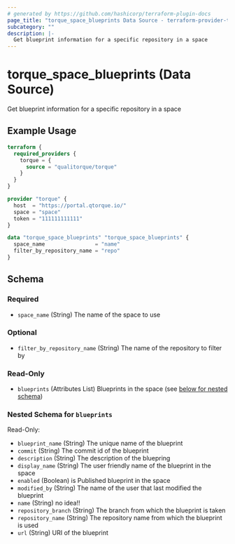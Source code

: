 ```yaml
---
# generated by https://github.com/hashicorp/terraform-plugin-docs
page_title: "torque_space_blueprints Data Source - terraform-provider-torque"
subcategory: ""
description: |-
  Get blueprint information for a specific repository in a space
---
```


# torque_space_blueprints (Data Source)

Get blueprint information for a specific repository in a space

## Example Usage

```terraform
terraform {
  required_providers {
    torque = {
      source = "qualitorque/torque"
    }
  }
}

provider "torque" {
  host  = "https://portal.qtorque.io/"
  space = "space"
  token = "111111111111"
}

data "torque_space_blueprints" "torque_space_blueprints" {
  space_name                = "name"
  filter_by_repository_name = "repo"
}
```

<!-- schema generated by tfplugindocs -->
## Schema

### Required

- `space_name` (String) The name of the space to use

### Optional

- `filter_by_repository_name` (String) The name of the repository to filter by

### Read-Only

- `blueprints` (Attributes List) Blueprints in the space (see [below for nested schema](#nestedatt--blueprints))

<a id="nestedatt--blueprints"></a>
### Nested Schema for `blueprints`

Read-Only:

- `blueprint_name` (String) The unique name of the blueprint
- `commit` (String) The commit id of the blueprint
- `description` (String) The description of the bluepring
- `display_name` (String) The user friendly name of the blueprint in the space
- `enabled` (Boolean) is Published blueprint in the space
- `modified_by` (String) The name of the user that last modified the blueprint
- `name` (String) no idea!!
- `repository_branch` (String) The branch from which the blueprint is taken
- `repository_name` (String) The repository name from which the blueprint is used
- `url` (String) URI of the blueprint
